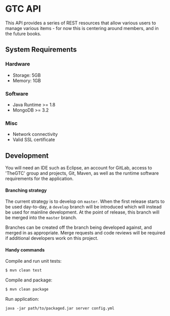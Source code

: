 # GTC API

This API provides a series of REST resources that allow various users to manage various items - for now this is centering around members, and in the future books.

## System Requirements
### Hardware
- Storage: 5GB
- Memory: 1GB

### Software
- Java Runtime >= 1.8
- MongoDB >= 3.2

### Misc
- Network connectivity
- Valid SSL certificate

## Development

You will need an IDE such as Eclipse, an account for GitLab, access to 'TheGTC' group and projects, Git, Maven, as well as the runtime software requirements for the application.

#### Branching strategy

The current strategy is to develop on `master`. When the first release starts to be used day-to-day, a `develop` branch will be introduced which will instead be used for mainline development. At the point of release, this branch will be merged into the `master` branch.

Branches can be created off the branch being developed against, and merged in as appropriate. Merge requests and code reviews will be required if additional developers work on this project.

#### Handy commands

Compile and run unit tests:
```sh
$ mvn clean test
```

Compile and package:
```sh
$ mvn clean package
```

Run application:
```
java -jar path/to/packaged.jar server config.yml
```